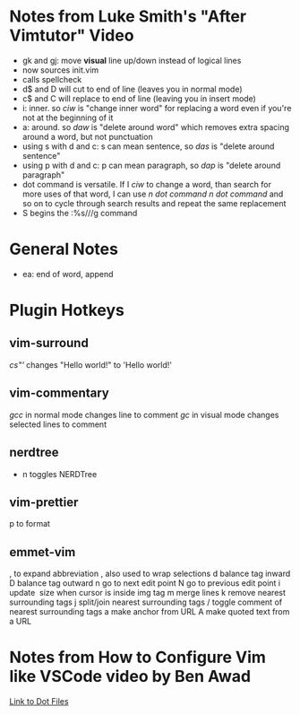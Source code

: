 # Notes from Luke Smith's "After Vimtutor" Video

- gk and gj: move **visual** line up/down instead of logical lines
- <F5> now sources init.vim
- <F6> calls spellcheck
- d\$ and D will cut to end of line (leaves you in normal mode)
- c\$ and C will replace to end of line (leaving you in insert mode)
- i: inner. so _ciw_ is "change inner word" for replacing a word even if you're not at the beginning of it
- a: around. so _daw_ is "delete around word" which removes extra spacing around a word, but not punctuation
- using s with d and c: s can mean sentence, so _das_ is "delete around sentence"
- using p with d and c: p can mean paragraph, so _dap_ is "delete around paragraph"
- dot command is versatile. If I _ciw_ to change a word, than search for more uses of that word, I can use _n_ _dot command_ _n_ _dot command_ and so on to cycle through search results and repeat the same replacement
- S begins the :%s///g command

# General Notes

- ea: end of word, append

# Plugin Hotkeys

## vim-surround

_cs"'_ changes "Hello world!" to 'Hello world!'

## vim-commentary

_gcc_ in normal mode changes line to comment
_gc_ in visual mode changes selected lines to comment

## nerdtree

- <Leader>n toggles NERDTree

## vim-prettier

<Leader>p to format

## emmet-vim

<c-y>, to expand abbreviation
<c-y>, also used to wrap selections
<c-y>d balance tag inward
<c-y>D balance tag outward
<c-y>n go to next edit point
<c-y>N go to previous edit point
<c-y>i update <img> size when cursor is inside img tag
<c-y>m merge lines
<c-y>k remove nearest surrounding tags
<c-y>j split/join nearest surrounding tags
<c-y>/ toggle comment of nearest surrounding tags
<c-y>a make anchor from URL
<c-y>A make quoted text from a URL

# Notes from How to Configure Vim like VSCode video by Ben Awad

[Link to Dot Files](https://gist.github.com/benawad/b768f5a5bbd92c8baabd363b7e79786f)
